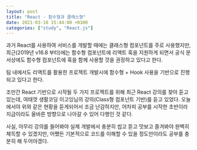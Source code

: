 ```yaml
---
layout: post
title: "React - 함수형과 클래스형"
date: 2021-03-10 15:44:00 +0100
categories: ["study", "React.js"]
---
```


과거 React를 사용하여 서비스를 개발할 때에는 클래스형 컴포넌트를 주로 사용했지만, 최근(2019년 v16.8 부터)에는 함수형 컴포넌트에 리액트 훅을 지원하게 되면서
공식 문서상에도 함수형 컴포넌트에 훅을 함께 사용할 것을 권장하고 있다고 한다.

팀 내에서도 리액트를 활용한 프로젝트 개발시에 함수형 + Hook 사용을 기반으로 진행되고 있다고 한다.

조만간 React 기반으로 시작될 두 가지 프로젝트를 위해 최근 React 강의를 찾아 듣고 있는데, 여태껏 생활코딩 이고잉님의 강의(Class형 컴포넌트 기반)를 듣고 있었다.
오늘에서야 위와 같은 현황을 듣게되어서 조금 난감하지만, 어차피 공부를 시작한 초반이라 지금이라도 올바른 방향으로 나아갈 수 있어 다행인 것 같다.

사실, 아무리 강의를 들어봐야 실제 개발에서 충분히 씹고 뜯고 맛보고 즐겨봐야 완벽히 체득할 수 있겠지만, 어쨌든 기본적으로 코드를 이해할 수 있을 정도만이라도 공부를 충분히 해 두어야겠다.
